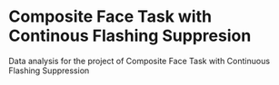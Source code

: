 # Composite Face Task with Continous Flashing Suppresion
Data analysis for the project of Composite Face Task with Continuous Flashing Suppression
